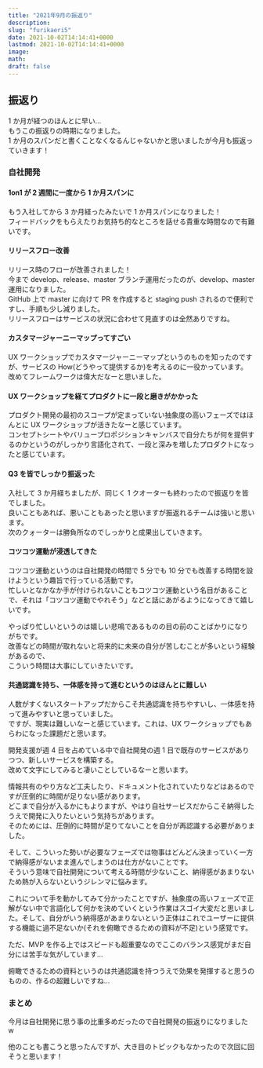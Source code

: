```yaml
---
title: "2021年9月の振返り"
description:
slug: "furikaeri5"
date: 2021-10-02T14:14:41+0000
lastmod: 2021-10-02T14:14:41+0000
image:
math:
draft: false
---
```


## 振返り

1 か月が経つのほんとに早い…  
もうこの振返りの時期になりました。  
1 か月のスパンだと書くことなくなるんじゃないかと思いましたが今月も振返っていきます！

### 自社開発

#### 1on1 が 2 週間に一度から 1 か月スパンに

もう入社してから 3 か月経ったみたいで 1 か月スパンになりました！  
フィードバックをもらえたりお気持ち的なところを話せる貴重な時間なので有難いです。

#### リリースフロー改善

リリース時のフローが改善されました！  
今まで develop、release、master ブランチ運用だったのが、develop、master 運用になりました。  
GitHub 上で master に向けて PR を作成すると staging push されるので便利ですし、手順も少し減りました。  
リリースフローはサービスの状況に合わせて見直すのは全然ありですね。

#### カスタマージャーニーマップってすごい

UX ワークショップでカスタマージャーニーマップというのものを知ったのですが、サービスの How(どうやって提供するか)を考えるのに一役かっています。
改めてフレームワークは偉大だなーと思いました。

#### UX ワークショップを経てプロダクトに一段と磨きがかかった

プロダクト開発の最初のスコープが定まっていない抽象度の高いフェーズではほんとに UX ワークショップが活きたなーと感じています。  
コンセプトシートやバリュープロポジションキャンバスで自分たちが何を提供するのかというのがしっかり言語化されて、一段と深みを増したプロダクトになったと感じています。

#### Q3 を皆でしっかり振返った

入社して 3 か月経ちましたが、同じく 1 クオーターも終わったので振返りを皆でしました。  
良いこともあれば、悪いこともあったと思いますが振返れるチームは強いと思います。  
次のクォーターは勝負所なのでしっかりと成果出していきます。

#### コツコツ運動が浸透してきた

コツコツ運動というのは自社開発の時間で 5 分でも 10 分でも改善する時間を設けようという趣旨で行っている活動です。  
忙しいとなかなか手が付けられないこともコツコツ運動という名目があることで、それは「コツコツ運動でやれそう」などと話にあがるようになってきて嬉しいです。

やっぱり忙しいというのは嬉しい悲鳴であるものの目の前のことばかりになりがちです。  
改善などの時間が取れないと将来的に未来の自分が苦しむことが多いという経験があるので、  
こういう時間は大事にしていきたいです。

#### 共通認識を持ち、一体感を持って進むというのはほんとに難しい

人数がすくないスタートアップだからこそ共通認識を持ちやすいし、一体感を持って進みやすいと思っていました。  
ですが、現実は難しいなーと感じています。これは、UX ワークショップでもあらわになった課題だと思います。

開発支援が週 4 日を占めている中で自社開発の週 1 日で既存のサービスがありつつ、新しいサービスを構築する。  
改めて文字にしてみると凄いことしているなーと思います。

情報共有のやり方など工夫したり、ドキュメント化されていたりなどはあるのですが圧倒的に時間が足りない感があります。  
どこまで自分が入るかにもよりますが、やはり自社サービスだからこそ納得したうえで開発に入りたいという気持ちがあります。  
そのためには、圧倒的に時間が足りてないことを自分が再認識する必要がありました。

そして、こういった勢いが必要なフェーズでは物事はどんどん決まっていく一方で納得感がないまま進んでしまうのは仕方がないことです。  
そういう意味で自社開発について考える時間が少ないこと、納得感があまりないため熱が入らないというジレンマに悩みます。

これについて手を動かしてみて分かったことですが、抽象度の高いフェーズで正解がない中で言語化して何かを決めていくという作業はスゴイ大変だと思いました。そして、自分がいう納得感があまりないという正体はこれでユーザーに提供する機能に過不足ないか(それを俯瞰できるための資料が不足)という感覚です。

ただ、MVP を作る上ではスピードも超重要なのでここのバランス感覚がまだ自分には苦手な気がしています…

俯瞰できるための資料というのは共通認識を持つうえで効果を発揮すると思うのものの、作るの超難しいですね…

### まとめ

今月は自社開発に思う事の比重多めだったので自社開発の振返りになりました w

他のことも書こうと思ったんですが、大き目のトピックもなかったので次回に回そうと思います！
